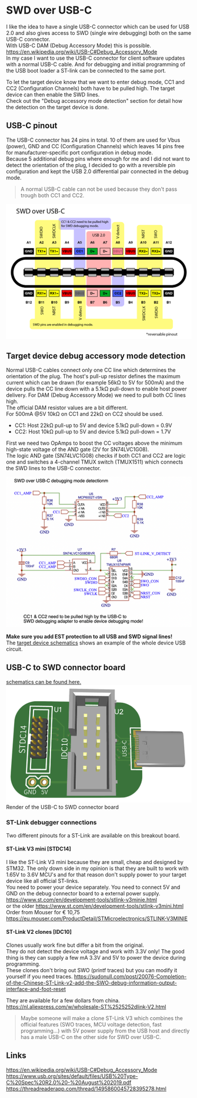 # SWD over USB-C
 I like the idea to have a single USB-C connector which can be used for USB 2.0 and also gives access to SWD (single wire debugging) both on the same USB-C connector.  
 With USB-C DAM (Debug Accessory Mode) this is possible.  
 https://en.wikipedia.org/wiki/USB-C#Debug_Accessory_Mode  
 In my case I want to use the USB-C connector for client software updates with a normal USB-C cable. And for debugging and initial programming of the USB boot loader a ST-link can be connected to the same port.
  
 To let the target device know that we want to enter debug mode, CC1 and CC2 (Configuration Channels) both have to be pulled high. The target device can then enable the SWD lines.  
 Check out the "Debug accessory mode detection" section for detail how the detection on the target device is done.  

 ## USB-C pinout
 The USB-C connector has 24 pins in total. 10 of them are used for Vbus (power), GND and CC (Configuration Channels) which leaves 14 pins free for manufacturer-specific port configuration in debug mode.  
 Because 5 additional debug pins where enough for me and I did not want to detect the orientation of the plug, I decided to go with a reversible pin configuration and kept the USB 2.0 differential pair connected in the debug mode.
 > A normal USB-C cable can not be used because they don't pass trough both CC1 and CC2.

 <img src="images/SWD over USB-C Pinout-01.png" width="600" alt="SWD over USB-C pinout"/>

 ## Target device debug accessory mode detection 
 Normal USB-C cables connect only one CC line which determines the orientation of the plug. The host's pull-up resistor defines the maximum current which can be drawn (for example 56kΩ to 5V for 500mA) and the device pulls the CC line down with a 5.1kΩ pull-down to enable host power delivery.
 For DAM (Debug Accessory Mode) we need to pull both CC lines high.  
 The official DAM resistor values are a bit different.  
 For 500mA @5V 10kΩ on CC1 and 22kΩ on CC2 should be used.  
 - CC1: Host 22kΩ pull-up to 5V and device 5.1kΩ pull-down = 0.9V
 - CC2: Host 10kΩ pull-up to 5V and device 5.1kΩ pull-down = 1.7V
 
 First we need two OpAmps to boost the CC voltages above the minimum high-state voltage of the AND gate (2V for SN74LVC1G08).   
 The logic AND gate (SN74LVC1G08) checks if both CC1 and CC2 are logic one and switches a 4-channel TMUX switch (TMUX1511) which connects the SWD lines to the USB-C connector.  

 <img src="images/DAM_detection_circuit.png" width="600" alt="SWD over USB-C pinout"/>

 <b>Make sure you add EST protection to all USB and SWD signal lines! </b>  
 The [target device schematics](/Schematic_DAM_detection.pdf) shows an example of the whole device USB circuit.  
 
 ## USB-C to SWD connector board
 [schematics can be found here.](/Schematic_USB-C_to_ST-Link.pdf)  
 <img src="images/SWD over USB-C top render.png" width="600" alt="SWD over USB-C connector"/>
 Render of the USB-C to SWD connector board

 ### ST-Link debugger connections
 Two different pinouts for a ST-Link are available on this breakout board.
 #### ST-Link V3 mini [STDC14]
 I like the ST-Link V3 mini because they are small, cheap and designed by STM32. The only down side in my opinion is that they are built to work with 1.65V to 3.6V MCU's and for that reason don't supply power to your target device like all official ST-links.  
 You need to power your device separately. You need to connect 5V and GND on the debug connector board to a external power supply.  
 https://www.st.com/en/development-tools/stlink-v3minie.html  
 or the older https://www.st.com/en/development-tools/stlink-v3mini.html  
 Order from Mouser for € 10,75 https://eu.mouser.com/ProductDetail/STMicroelectronics/STLINK-V3MINIE

 #### ST-Link V2 clones [IDC10]
 Clones usually work fine but differ a bit from the original.  
 They do not detect the device voltage and work with 3.3V only!
 The good thing is they can supply a few mA 3.3V and 5V to power the device during programming.  
 These clones don't bring out SWO (printf traces) but you can modify it yourself if you need traces.  https://sudonull.com/post/20076-Completion-of-the-Chinese-ST-Link-v2-add-the-SWO-debug-information-output-interface-and-foot-reset  

 They are available for a few dollars from china.  
 https://nl.aliexpress.com/w/wholesale-ST%2525252dlink-V2.html

 > Maybe someone will make a clone ST-Link V3 which combines the official features (SWO traces, MCU voltage detection, fast programming...) with 5V power supply from the USB host and directly has a male USB-C on the other side for SWD over USB-C.

 ## Links
 https://en.wikipedia.org/wiki/USB-C#Debug_Accessory_Mode  
 https://www.usb.org/sites/default/files/USB%20Type-C%20Spec%20R2.0%20-%20August%202019.pdf  
 https://threadreaderapp.com/thread/1495860045728395278.html  
